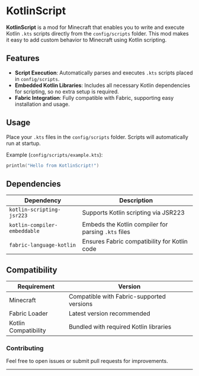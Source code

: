 
# KotlinScript

**KotlinScript** is a mod for Minecraft that enables you to write and execute Kotlin `.kts` scripts directly from the `config/scripts` folder. This mod makes it easy to add custom behavior to Minecraft using Kotlin scripting.

## Features

- **Script Execution**: Automatically parses and executes `.kts` scripts placed in `config/scripts`.
- **Embedded Kotlin Libraries**: Includes all necessary Kotlin dependencies for scripting, so no extra setup is required.
- **Fabric Integration**: Fully compatible with Fabric, supporting easy installation and usage.

## Usage

Place your `.kts` files in the `config/scripts` folder. Scripts will automatically run at startup.

Example (`config/scripts/example.kts`):

```kotlin
println("Hello from KotlinScript!")
```

## Dependencies

| Dependency                    | Description                                           |
|-------------------------------|-------------------------------------------------------|
| `kotlin-scripting-jsr223`     | Supports Kotlin scripting via JSR223                  |
| `kotlin-compiler-embeddable`  | Embeds the Kotlin compiler for parsing `.kts` files   |
| `fabric-language-kotlin`      | Ensures Fabric compatibility for Kotlin code          |

## Compatibility

| Requirement        | Version           |
|--------------------|-------------------|
| Minecraft          | Compatible with Fabric-supported versions |
| Fabric Loader      | Latest version recommended                |
| Kotlin Compatibility | Bundled with required Kotlin libraries  |

### Contributing

Feel free to open issues or submit pull requests for improvements.

---

